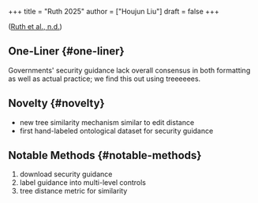 +++
title = "Ruth 2025"
author = ["Houjun Liu"]
draft = false
+++

(<a href="#citeproc_bib_item_1">Ruth et al., n.d.</a>)


## One-Liner {#one-liner}

Governments' security guidance lack overall consensus in both formatting as well as actual practice; we find this out using treeeeees.


## Novelty {#novelty}

-   new tree similarity mechanism similar to edit distance
-   first hand-labeled ontological dataset for security guidance


## Notable Methods {#notable-methods}

1.  download security guidance
2.  label guidance into multi-level controls
3.  tree distance metric for similarity
